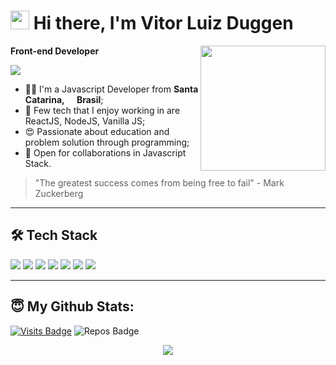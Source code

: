 <h1><img src="https://emojis.slackmojis.com/emojis/images/1531849430/4246/blob-sunglasses.gif?1531849430" width="30"/> Hi there, I'm Vitor Luiz Duggen</h1>

<img align='right' src='https://i.pinimg.com/originals/e4/26/70/e426702edf874b181aced1e2fa5c6cde.gif' width='200'>

**Front-end Developer**

<a href="https://www.linkedin.com/in/vitor-duggen-257198197/"><img src="https://img.shields.io/badge/linkedin-0077B5.svg?style=for-the-badge&logo=linkedin&logoColor=white"></a>

<ul>
  <li>🧑‍💻 I'm a Javascript Developer from <b>Santa Catarina, <img src="https://image.flaticon.com/icons/svg/197/197386.svg" width="13"/> Brasil</b>;</li>
  <li>💾 Few tech that I enjoy working in are ReactJS, NodeJS, Vanilla JS;</li>
  <li>😍 Passionate about education and problem solution through programming;</li>
  <li>🤝 Open for collaborations in Javascript Stack.</li>
</ul>

> "The greatest success comes from being free to fail" - Mark Zuckerberg

---

## 🛠 Tech Stack

<p>
  <img src="https://img.shields.io/badge/javascript%20-%23323330.svg?&style=for-the-badge&logo=javascript&logoColor=%23F7DF1E"/>
  <img src="https://img.shields.io/badge/typescript%20-%23007ACC.svg?&style=for-the-badge&logo=typescript&logoColor=white"/>
  <img src="https://img.shields.io/badge/react%20-%2320232a.svg?&style=for-the-badge&logo=react&logoColor=%2361DAFB"/>
  <img src="https://img.shields.io/badge/node.js%20-%2343853D.svg?&style=for-the-badge&logo=node.js&logoColor=white"/>
  <img src="https://img.shields.io/badge/angular%20-%23323330.svg?&style=for-the-badge&logo=angular&logoColor=white?labelColor=ffffff&color=C3032F"/>
  <img src="https://img.shields.io/badge/git%20-%23F05033.svg?&style=for-the-badge&logo=git&logoColor=white"/>
  <img src="https://img.shields.io/badge/github%20-%23121011.svg?&style=for-the-badge&logo=github&logoColor=white"/>
</p>

---

## 😇 My Github Stats:

[![Visits Badge](https://badges.pufler.dev/visits/vduggen/vduggen?style=for-the-badge)](https://github.com/vduggen/vduggen)
![Repos Badge](https://badges.pufler.dev/repos/vduggen?style=for-the-badge)

<p align = "center">
  <img src = "https://github-readme-stats.vercel.app/api?username=vduggen&show_icons=true&theme=algolia&line_height=27">
</p>
